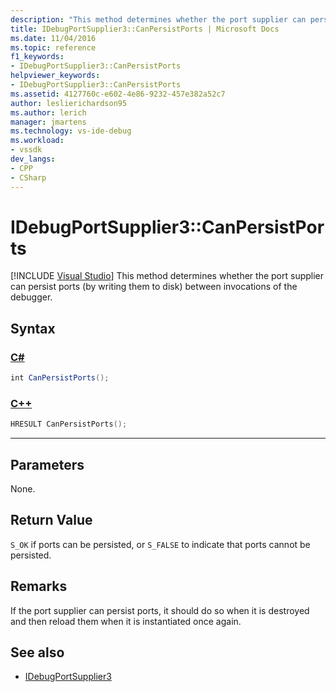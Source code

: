 ```yaml
---
description: "This method determines whether the port supplier can persist ports (by writing them to disk) between invocations of the debugger."
title: IDebugPortSupplier3::CanPersistPorts | Microsoft Docs
ms.date: 11/04/2016
ms.topic: reference
f1_keywords:
- IDebugPortSupplier3::CanPersistPorts
helpviewer_keywords:
- IDebugPortSupplier3::CanPersistPorts
ms.assetid: 4127760c-e602-4e86-9232-457e382a52c7
author: leslierichardson95
ms.author: lerich
manager: jmartens
ms.technology: vs-ide-debug
ms.workload:
- vssdk
dev_langs:
- CPP
- CSharp
---
```

# IDebugPortSupplier3::CanPersistPorts

 [!INCLUDE [Visual Studio](~/includes/applies-to-version/vs-windows-only.md)]
This method determines whether the port supplier can persist ports (by writing them to disk) between invocations of the debugger.

## Syntax

### [C#](#tab/csharp)
```csharp
int CanPersistPorts();
```
### [C++](#tab/cpp)
```cpp
HRESULT CanPersistPorts();
```
---

## Parameters
 None.

## Return Value
 `S_OK` if ports can be persisted, or `S_FALSE` to indicate that ports cannot be persisted.

## Remarks
 If the port supplier can persist ports, it should do so when it is destroyed and then reload them when it is instantiated once again.

## See also
- [IDebugPortSupplier3](../../../extensibility/debugger/reference/idebugportsupplier3.md)
